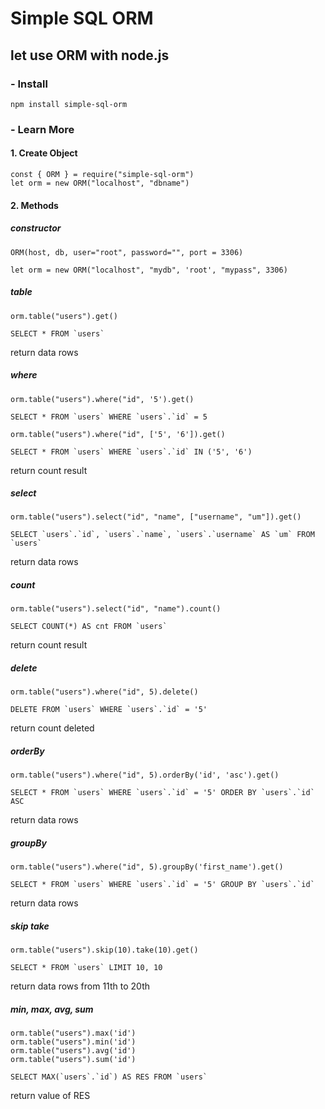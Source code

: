 # Simple SQL ORM

## let use ORM with node.js

### - Install
```
npm install simple-sql-orm
```

### - Learn More

#### 1. Create Object

```
const { ORM } = require("simple-sql-orm")
let orm = new ORM("localhost", "dbname")
```

#### 2. Methods
##### constructor
```
ORM(host, db, user="root", password="", port = 3306)
```
```
let orm = new ORM("localhost", "mydb", 'root', "mypass", 3306)
```
##### table
```
orm.table("users").get()
```
```
SELECT * FROM `users`
```
return data rows

##### where
```
orm.table("users").where("id", '5').get()
```
```
SELECT * FROM `users` WHERE `users`.`id` = 5
```
```
orm.table("users").where("id", ['5', '6']).get()
```
```
SELECT * FROM `users` WHERE `users`.`id` IN ('5', '6')
```

return count result

##### select
```
orm.table("users").select("id", "name", ["username", "um"]).get()
```
```
SELECT `users`.`id`, `users`.`name`, `users`.`username` AS `um` FROM `users`
```
return data rows

##### count
```
orm.table("users").select("id", "name").count()
```
```
SELECT COUNT(*) AS cnt FROM `users`
```
return count result

##### delete
```
orm.table("users").where("id", 5).delete()
```
```
DELETE FROM `users` WHERE `users`.`id` = '5'
```
return count deleted

##### orderBy
```
orm.table("users").where("id", 5).orderBy('id', 'asc').get()
```
```
SELECT * FROM `users` WHERE `users`.`id` = '5' ORDER BY `users`.`id` ASC
```
return data rows

##### groupBy
```
orm.table("users").where("id", 5).groupBy('first_name').get()
```
```
SELECT * FROM `users` WHERE `users`.`id` = '5' GROUP BY `users`.`id`
```
return data rows

##### skip take
```
orm.table("users").skip(10).take(10).get()
```
```
SELECT * FROM `users` LIMIT 10, 10
```
return data rows from 11th to 20th
##### min, max, avg, sum
```
orm.table("users").max('id')
orm.table("users").min('id')
orm.table("users").avg('id')
orm.table("users").sum('id')
```
```
SELECT MAX(`users`.`id`) AS RES FROM `users`
```

return value of RES